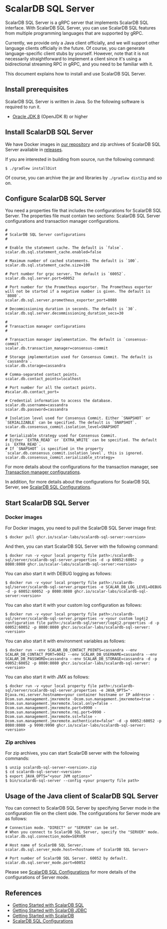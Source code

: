 # ScalarDB SQL Server

ScalarDB SQL Server is a gRPC server that implements ScalarDB SQL interface.
With ScalarDB SQL Server, you can use ScalarDB SQL features from multiple programming languages that are supported by gRPC.

Currently, we provide only a Java client officially, and we will support other language clients officially in the future.
Of course, you can generate language-specific client stubs by yourself.
However, note that it is not necessarily straightforward to implement a client since it's using a bidirectional streaming RPC in gRPC, and you need to be familiar with it.

This document explains how to install and use ScalarDB SQL Server.

## Install prerequisites

ScalarDB SQL Server is written in Java. So the following software is required to run it.

* [Oracle JDK 8](https://www.oracle.com/technetwork/java/javase/downloads/jdk8-downloads-2133151.html) (OpenJDK 8) or higher

## Install ScalarDB SQL Server

We have Docker images in [our repository](https://github.com/orgs/scalar-labs/packages/container/package/scalardb-sql-server) and zip archives of ScalarDB SQL Server available in [releases](https://github.com/scalar-labs/scalardb-sql/releases).

If you are interested in building from source, run the following command:

```shell
$ ./gradlew installDist
```

Of course, you can archive the jar and libraries by `./gradlew distZip` and so on.

## Configure ScalarDB SQL Server

You need a properties file that includes the configurations for ScalarDB SQL Server.
The properties file must contain two sections: ScalarDB SQL Server configurations and transaction manager configurations.

```properties
#
# ScalarDB SQL Server configurations
#

# Enable the statement cache. The default is `false`.
scalar.db.sql.statement_cache.enabled=false

# Maximum number of cached statements. The default is `100`.
scalar.db.sql.statement_cache.size=100

# Port number for grpc server. The default is `60052`.
scalar.db.sql.server.port=60052

# Port number for the Prometheus exporter. The Prometheus exporter will not be started if a negative number is given. The default is `8080`.
scalar.db.sql.server.prometheus_exporter_port=8080

# Decommissioning duration in seconds. The default is `30`. 
scalar.db.sql.server.decommissioning_duration_secs=30

#
# Transaction manager configurations
#

# Transaction manager implementation. The default is `consensus-commit`.
scalar.db.transaction_manager=consensus-commit

# Storage implementation used for Consensus Commit. The default is `cassandra`.
scalar.db.storage=cassandra

# Comma-separated contact points.
scalar.db.contact_points=localhost

# Port number for all the contact points.
#scalar.db.contact_port=

# Credential information to access the database.
scalar.db.username=cassandra
scalar.db.password=cassandra

# Isolation level used for Consensus Commit. Either `SNAPSHOT` or `SERIALIZABLE` can be specified. The default is `SNAPSHOT`.
scalar.db.consensus_commit.isolation_level=SNAPSHOT

# Serializable strategy used for Consensus Commit.
# Either `EXTRA_READ` or `EXTRA_WRITE` can be specified. The default is `EXTRA_READ`.
# If `SNAPSHOT` is specified in the property `scalar.db.consensus_commit.isolation_level`, this is ignored.
scalar.db.consensus_commit.serializable_strategy=
```

For more details about the configurations for the transaction manager, see [Transaction manager configurations](https://github.com/scalar-labs/scalardb/blob/master/docs/configurations.md#transaction-manager-configurations).

In addition, for more details about the configurations for ScalarDB SQL Server, see [ScalarDB SQL Configurations](configurations.md).

## Start ScalarDB SQL Server

### Docker images

For Docker images, you need to pull the ScalarDB SQL Server image first:
```shell
$ docker pull ghcr.io/scalar-labs/scalardb-sql-server:<version>
```

And then, you can start ScalarDB SQL Server with the following command:
```shell
$ docker run -v <your local property file path>:/scalardb-sql/server/scalardb-sql-server.properties -d -p 60052:60052 -p 8080:8080 ghcr.io/scalar-labs/scalardb-sql-server:<version>
```

You can also start it with DEBUG logging as follows:
```shell
$ docker run -v <your local property file path>:/scalardb-sql/server/scalardb-sql-server.properties -e SCALAR_DB_LOG_LEVEL=DEBUG -d -p 60052:60052 -p 8080:8080 ghcr.io/scalar-labs/scalardb-sql-server:<version>
````

You can also start it with your custom log configuration as follows:
```shell
$ docker run -v <your local property file path>:/scalardb-sql/server/scalardb-sql-server.properties -v <your custom log4j2 configuration file path>:/scalardb-sql/server/log4j2.properties -d -p 60052:60052 -p 8080:8080 ghcr.io/scalar-labs/scalardb-sql-server:<version>
```

You can also start it with environment variables as follows:
```shell
$ docker run --env SCALAR_DB_CONTACT_POINTS=cassandra --env SCALAR_DB_CONTACT_PORT=9042 --env SCALAR_DB_USERNAME=cassandra --env SCALAR_DB_PASSWORD=cassandra --env SCALAR_DB_STORAGE=cassandra -d -p 60052:60052 -p 8080:8080 ghcr.io/scalar-labs/scalardb-sql-server:<version>
```

You can also start it with JMX as follows:
```shell
$ docker run -v <your local property file path>:/scalardb-sql/server/scalardb-sql-server.properties -e JAVA_OPTS="-Djava.rmi.server.hostname=<your container hostname or IP address> -Dcom.sun.management.jmxremote -Dcom.sun.management.jmxremote=true -Dcom.sun.management.jmxremote.local.only=false -Dcom.sun.management.jmxremote.port=9990 -Dcom.sun.management.jmxremote.rmi.port=9990 -Dcom.sun.management.jmxremote.ssl=false -Dcom.sun.management.jmxremote.authenticate=false" -d -p 60052:60052 -p 8080:8080 -p 9990:9990 ghcr.io/scalar-labs/scalardb-sql-server:<version>
```

### Zip archives

For zip archives, you can start ScalarDB server with the following commands:

```shell
$ unzip scalardb-sql-server-<version>.zip
$ cd scalardb-sql-server-<version>
$ export JAVA_OPTS="<your JVM options>"
$ bin/scalardb-sql-server --config <your property file path>
```

## Usage of the Java client of ScalarDB SQL Server

You can connect to ScalarDB SQL Server by specifying Server mode in the configuration file on the client side.
The configurations for Server mode are as follows:

```properties
# Connection mode. "DIRECT" or "SERVER" can be set.
# When you connect to ScalarDB SQL Server, specify the "SERVER" mode.
scalar.db.sql.connection_mode=SERVER

# Host name of ScalarDB SQL Server.
scalar.db.sql.server_mode.host=<hostname of ScalarDB SQL Server>

# Port number of ScalarDB SQL Server. 60052 by default.
scalar.db.sql.server_mode.port=60052
```

Please see [ScalarDB SQL Configurations](configurations.md) for more details of the configurations of Server mode.

## References

* [Getting Started with ScalarDB SQL](getting-started-with-sql.md)
* [Getting Started with ScalarDB JDBC](getting-started-with-jdbc.md)
* [Getting Started with ScalarDB](https://github.com/scalar-labs/scalardb/blob/master/docs/getting-started-with-scalardb.md)
* [ScalarDB SQL Configurations](configurations.md)
